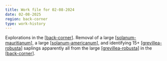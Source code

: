 ```yaml
---
title: Work file for 02-08-2024
date: 02-08-2025
region: back-corner
type: work-history
---
```


Explorations in the [[back-corner]]. Removal of a large [[solanum-mauritianum]], a large [[solanum-americanum]], and identifying 15+ [[grevillea-robusta]] saplings apparently all from the large [[grevillea-robusta]] in the [[back-corner]].

[//begin]: # "Autogenerated link references for markdown compatibility"
[back-corner]: ../../back-corner "The back corner"
[solanum-mauritianum]: ../../plants/solanum-mauritianum "Solanum mauritianum (aka Wild tobacco tree)"
[solanum-americanum]: ../../plants/solanum-americanum "Solanum americanum (American black nightshade)"
[grevillea-robusta]: ../../plants/grevillea-robusta "Grevillea robusta (Silky Oak)"
[//end]: # "Autogenerated link references"